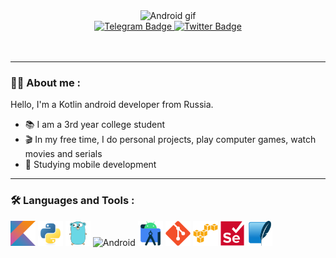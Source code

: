 <div id="header" align="center">
    <img src="https://media.giphy.com/media/Y4bzv6DYbYzy8jDnoW/giphy.gif" width="200" alt="Android gif"/>
</div>
<div id="badges" align=center>
    <a href="https://t.me/Murzify">
        <img src="https://img.shields.io/badge/Telegram-blue?logo=telegram&logoColor=white&style=for-the-badge" alt="Telegram Badge"/>
    </a>
    <a href="https://twitter.com/Murzify">
        <img src="https://img.shields.io/badge/Twitter-blue?style=for-the-badge&logo=twitter&logoColor=white" alt="Twitter Badge">
    </a>
</div>
<div id="view counter" align=center>
    <img align=center src="https://komarev.com/ghpvc/?username=Murzify&style=flat-square&color=blue" alt=""/>
</div>
<br>

---
### :man_technologist: About me :
Hello, I'm a Kotlin android developer from Russia.

- :books: I am a 3rd year college student
- :clapper: In my free time, I do personal projects, play computer games, watch movies and serials
- :iphone: Studying mobile development
---
### :hammer_and_wrench: Languages and Tools :
<div>
    <img src="https://github.com/devicons/devicon/blob/master/icons/kotlin/kotlin-original.svg" width="40" height="40" alt="Kotlin">
    <img src="https://github.com/devicons/devicon/blob/master/icons/python/python-original.svg" width="40" height="40" alt="Python">
    <img src="https://github.com/devicons/devicon/blob/master/icons/go/go-original.svg" width="40" height="40" alt="Go">
    <img src="https://cdn.worldvectorlogo.com/logos/android-logomark.svg" width="50" alt="Android">
    <img src="https://github.com/devicons/devicon/blob/master/icons/androidstudio/androidstudio-original.svg" width="40" height="40" alt="Android Studio">
    <img src="https://github.com/devicons/devicon/blob/master/icons/git/git-original.svg" width="40" height="40" alt="Git">
    <img src="https://github.com/devicons/devicon/blob/master/icons/amazonwebservices/amazonwebservices-original.svg" width="40" height="40" alt="AWS">
    <img src="https://github.com/devicons/devicon/blob/master/icons/selenium/selenium-original.svg" width="40" height="40" alt="Selenium">
    <img src="https://github.com/devicons/devicon/blob/master/icons/sqlite/sqlite-original.svg" width="40" height="40" alt="Sqlite">
</div>

